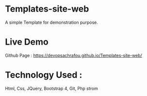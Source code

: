# Templates-site-web
A simple Template for demonstration purpose.

# Live Demo
Github Page : https://devopsachrafou.github.io/Templates-site-web/

# Technology Used : 
Html, Css, JQuery, Bootstrap 4, Git, Php strom

